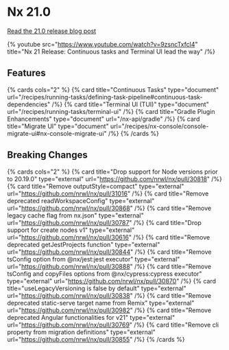 # Nx 21.0

[Read the 21.0 release blog post](/blog/nx-21-release)

{% youtube
src="https://www.youtube.com/watch?v=9zsncTxfcl4"
title="Nx 21 Release: Continuous tasks and Terminal UI lead the way"
/%}

## Features

{% cards cols="2" %}
{% card title="Continuous Tasks" type="document" url="/recipes/running-tasks/defining-task-pipeline#continuous-task-dependencies" /%}
{% card title="Terminal UI (TUI)" type="document" url="/recipes/running-tasks/terminal-ui" /%}
{% card title="Gradle Plugin Enhancements" type="document" url="/nx-api/gradle" /%}
{% card title="Migrate UI" type="document" url="/recipes/nx-console/console-migrate-ui#nx-console-migrate-ui" /%}
{% /cards %}

## Breaking Changes

{% cards cols="2" %}
{% card title="Drop support for Node versions prior to 20.19.0" type="external" url="https://github.com/nrwl/nx/pull/30818" /%}
{% card title="Remove outputStyle=compact" type="external" url="https://github.com/nrwl/nx/pull/31016" /%}
{% card title="Remove deprecated readWorkspaceConfig" type="external" url="https://github.com/nrwl/nx/pull/30868" /%}
{% card title="Remove legacy cache flag from nx.json" type="external" url="https://github.com/nrwl/nx/pull/30787" /%}
{% card title="Drop support for create nodes v1" type="external" url="https://github.com/nrwl/nx/pull/30616" /%}
{% card title="Remove deprecated getJestProjects function" type="external" url="https://github.com/nrwl/nx/pull/30844" /%}
{% card title="Remove tsConfig option from @nx/jest:jest executor" type="external" url="https://github.com/nrwl/nx/pull/30888" /%}
{% card title="Remove tsConfig and copyFiles options from @nx/cypress:cypress executor" type="external" url="https://github.com/nrwl/nx/pull/30870" /%}
{% card title="useLegacyVersioning is false by default" type="external" url="https://github.com/nrwl/nx/pull/30838" /%}
{% card title="Remove deprecated static-serve target name from Remix" type="external" url="https://github.com/nrwl/nx/pull/30982" /%}
{% card title="Remove deprecated Angular functionalities for v21" type="external" url="https://github.com/nrwl/nx/pull/30769" /%}
{% card title="Remove cli property from migration definitions" type="external" url="https://github.com/nrwl/nx/pull/30855" /%}
{% /cards %}
